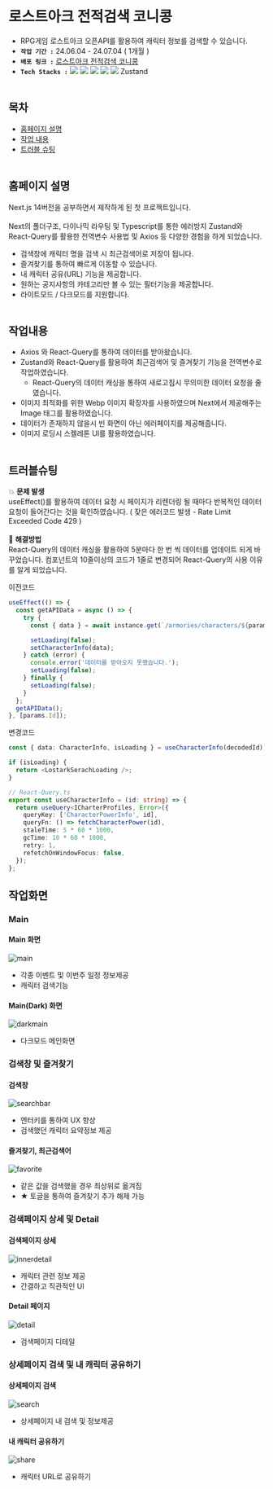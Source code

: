 # 로스트아크 전적검색 코니콩

- RPG게임 로스트아크 오픈API를 활용하여 캐릭터 정보를 검색할 수 있습니다.
  <br/>
- **`작업 기간 :`** 24.06.04 - 24.07.04 ( 1개월 )
- **`배포 링크 :`** [로스트아크 전적검색 코니콩](https://junmo-github-io.vercel.app/)
- **`Tech Stacks :`** <img src="https://img.shields.io/badge/Next.js-000000?style=flat-square&logo=Next.js&logoColor=white"/> <img src="https://img.shields.io/badge/React-61DAFB?style=flat-square&logo=React&logoColor=black"/> <img src="https://img.shields.io/badge/Typescript-3178C6?style=flat-square&logo=Typescript&logoColor=white"/> <img src="https://img.shields.io/badge/Tailwind CSS-06B6D4?style=flat-square&logo=Tailwind CSS&logoColor=white"/> <img src="https://img.shields.io/badge/React Query-FF4154?style=flat-square&logo=React Query&logoColor=white"/> Zustand
  <br/>
  <br/>

## 목차

- [홈페이지 설명](#홈페이지-설명)
- [작업 내용](#작업내용)
- [트러블 슈팅](#트러블-슈팅)
  <br/>
  <br/>

## 홈페이지 설명

Next.js 14버전을 공부하면서 제작하게 된 첫 프로젝트입니다.  
<br/>
Next의 폴더구조, 다이나믹 라우팅 및 Typescript를 통한 에러방지
Zustand와 React-Query를 활용한 전역변수 사용법 및 Axios 등 다양한 경험을 하게 되었습니다.

- 검색창에 캐릭터 명을 검색 시 최근검색어로 저장이 됩니다.
- 즐겨찾기를 통하여 빠르게 이동할 수 있습니다.
- 내 캐릭터 공유(URL) 기능을 제공합니다.
- 원하는 공지사항의 카테고리만 볼 수 있는 필터기능을 제공합니다.
- 라이트모드 / 다크모드를 지원합니다.
  <br/>
  <br/>

## 작업내용

- Axios 와 React-Query를 통하여 데이터를 받아왔습니다.
- Zustand와 React-Query를 활용하여 최근검색어 및 즐겨찾기 기능을 전역변수로 작업하였습니다.
  - React-Query의 데이터 캐싱을 통하여 새로고침시 무의미한 데이터 요청을 줄였습니다.
- 이미지 최적화를 위한 Webp 이미지 확장자를 사용하였으며 Next에서 제공해주는 Image 태그를 활용하였습니다.
- 데이터가 존재하지 않을시 빈 화면이 아닌 에러페이지를 제공해줍니다.
- 이미지 로딩시 스켈레톤 UI를 활용하였습니다.
  <br/>
  <br/>

## 트러블슈팅

💥 **문제 발생**  
useEffect()를 활용하여 데이터 요청 시 페이지가 리렌더링 될 때마다 반복적인 데이터 요청이 들어간다는 것을 확인하였습니다. ( 잦은 에러코드 발생 - Rate Limit Exceeded Code 429 )  
<br/>
👏 **해결방법**  
React-Query의 데이터 캐싱을 활용하여 5분마다 한 번 씩 데이터를 업데이트 되게 바꾸었습니다. 컴포넌트의 10줄이상의 코드가 1줄로 변경되어 React-Query의 사용 이유를 알게 되었습니다.

이전코드

```typescript
useEffect(() => {
  const getAPIData = async () => {
    try {
      const { data } = await instance.get(`/armories/characters/${params.Id}/profiles`);

      setLoading(false);
      setCharacterInfo(data);
    } catch (error) {
      console.error('데이터를 받아오지 못했습니다.');
      setLoading(false);
    } finally {
      setLoading(false);
    }
  };
  getAPIData();
}, [params.Id]);
```

변경코드

```typescript
const { data: CharacterInfo, isLoading } = useCharacterInfo(decodedId);

if (isLoading) {
  return <LostarkSerachLoading />;
}

// React-Query.ts
export const useCharacterInfo = (id: string) => {
  return useQuery<ICharterProfiles, Error>({
    queryKey: ['CharacterPowerInfo', id],
    queryFn: () => fetchCharacterPower(id),
    staleTime: 5 * 60 * 1000,
    gcTime: 10 * 60 * 1000,
    retry: 1,
    refetchOnWindowFocus: false,
  });
};
```

## 작업화면

### Main

#### Main 화면

![main](https://github.com/Junmovo/Konikong/assets/101781675/6286a726-bdcb-4267-a8c6-dab812a4c9bd)

- 각종 이벤트 및 이번주 일정 정보제공
- 캐릭터 검색기능

#### Main(Dark) 화면

![darkmain](https://github.com/Junmovo/Konikong/assets/101781675/19c99f23-ab4e-4ab9-a9db-66d9b11e3e8d)

- 다크모드 메인화면

### 검색창 및 즐겨찾기

#### 검색창

![searchbar](https://github.com/Junmovo/Konikong/assets/101781675/333a2117-67a6-4987-a090-156097eb3be8)

- 엔터키를 통하여 UX 향상
- 검색했던 캐릭터 요약정보 제공

#### 즐겨찾기, 최근검색어

![favorite](https://github.com/Junmovo/Konikong/assets/101781675/fac4ab7c-d3a2-40fe-b3e4-5f56d7d12c54)

- 같은 값을 검색했을 경우 최상위로 옮겨짐
- ★ 토글을 통하여 즐겨찾기 추가 해제 가능

### 검색페이지 상세 및 Detail

#### 검색페이지 상세

![innerdetail](https://github.com/Junmovo/Konikong/assets/101781675/d5264b45-84d5-4b45-8728-fc0a87405c33)

- 캐릭터 관련 정보 제공
- 간결하고 직관적인 UI

#### Detail 페이지

![detail](https://github.com/Junmovo/Konikong/assets/101781675/cfb56fa7-5128-49f2-afa5-56cd6b455cf9)

- 검색페이지 디테일

### 상세페이지 검색 및 내 캐릭터 공유하기

#### 상세페이지 검색

![search](https://github.com/Junmovo/Konikong/assets/101781675/26495467-d44a-4f52-88a8-b323c8347691)

- 상세페이지 내 검색 및 정보제공

#### 내 캐릭터 공유하기

![share](https://github.com/Junmovo/Konikong/assets/101781675/93e7e485-8f5c-41d8-a1c6-8b6237de446c)

- 캐릭터 URL로 공유하기
